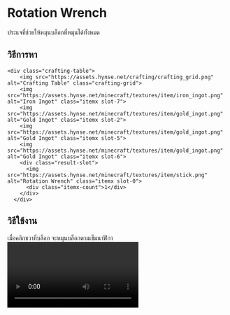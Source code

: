 # Rotation Wrench
ประแจที่ช่วยให้หมุนบล็อกที่หมุนได้ทั้งหมด

## วิธีการหา

<code-preview>

```
<div class="crafting-table">
    <img src="https://assets.hynse.net/crafting/crafting_grid.png" alt="Crafting Table" class="crafting-grid">
    <img src="https://assets.hynse.net/minecraft/textures/item/iron_ingot.png" alt="Iron Ingot" class="itemx slot-7">
    <img src="https://assets.hynse.net/minecraft/textures/item/gold_ingot.png" alt="Gold Ingot" class="itemx slot-2">
    <img src="https://assets.hynse.net/minecraft/textures/item/gold_ingot.png" alt="Gold Ingot" class="itemx slot-5">
    <img src="https://assets.hynse.net/minecraft/textures/item/gold_ingot.png" alt="Gold Ingot" class="itemx slot-6">
    <div class="result-slot">
      <img src="https://assets.hynse.net/minecraft/textures/item/stick.png" alt="Rotation Wrench" class="itemx slot-0">
      <div class="itemx-count">1</div>
    </div>
  </div>

```

</code-preview>

<script setup>
    import CodePreview from '../components/CodePreview.vue'
</script>

## วิธีใช้งาน
เมื่อคลิกขวาที่บล็อก จะหมุนบล็อกตามเข็มนาฬิกา
<video controls src="../assets/videos/2024-06-06 18-15-09.mp4" title="Title"></video>